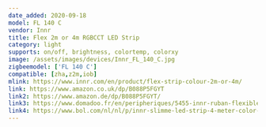 ```yaml
---
date_added: 2020-09-18
model: FL 140 C
vendor: Innr
title: Flex 2m or 4m RGBCCT LED Strip
category: light
supports: on/off, brightness, colortemp, colorxy
image: /assets/images/devices/Innr_FL_140_C.jpg
zigbeemodel: ['FL 140 C']
compatible: [zha,z2m,iob]
mlink: https://www.innr.com/en/product/flex-strip-colour-2m-or-4m/
link: https://www.amazon.co.uk/dp/B088P5FGYT
link2: https://www.amazon.de/dp/B088P5FGYT/
link3: https://www.domadoo.fr/en/peripheriques/5455-innr-ruban-flexible-indoor-couleur-4m-couleur-et-blanc-variable-2000k-a-6500k-8718781552725.html
link4: https://www.bol.com/nl/nl/p/innr-slimme-led-strip-4-meter-color-zonder-stekker-werkt-met-philips-hue-16-miljoen-kleuren-en-alle-wittinten-zigbee-smart-led-lamp-dimbaar-en-tunable/9300000005269379/
---
```

